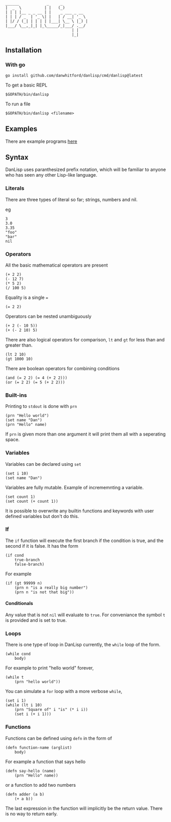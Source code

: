 ```
______            _     _           
|  _  \          | |   (_)          
| | | |__ _ _ __ | |    _ ___ _ __  
| | | / _  | '_ \| |   | / __| '_ \ 
| |/ / (_| | | | | |___| \__ \ |_) |
|___/ \__,_|_| |_\_____/_|___/ .__/ 
                             | |    
                             |_|    
```

## Installation

### With go

`go install github.com/danwhitford/danlisp/cmd/danlisp@latest`

To get a basic REPL

`$GOPATH/bin/danlisp`

To run a file

`$GOPATH/bin/danlisp <filename>`

## Examples

There are example programs [here](https://github.com/danwhitford/danlisp/tree/main/examples)

## Syntax

DanLisp uses paranthesized prefix notation, which will be familiar to anyone who has seen any other Lisp-like language.

### Literals

There are three types of literal so far; strings, numbers and nil.

eg
```
3
3.0
3.35
"foo"
"bar"
nil
```

### Operators

All the basic mathematical operators are present

```
(+ 2 2)
(- 12 7)
(* 5 2)
(/ 100 5)
```

Equality is a single `=`
```
(= 2 2)
```

Operators can be nested unambiguously

```
(+ 2 (- 10 5))
(+ (- 2 10) 5)
```

There are also logical operators for comparison, `lt` and `gt` for less than and greater than.

```
(lt 2 10)
(gt 1000 10)
```

There are boolean operators for combining conditions

```
(and (= 2 2) (= 4 (+ 2 2)))
(or (= 2 2) (= 5 (+ 2 2)))
```
### Built-ins

Printing to `stdout` is done with `prn`

```
(prn "Hello world")
(set name "Dan")
(prn "Hello" name)
```

If `prn` is given more than one argument it will print them all with a seperating space.

### Variables

Variables can be declared using `set` 

```
(set i 10)
(set name "Dan")
```

Variables are fully mutable. Example of incrememnting a variable.

```
(set count 1)
(set count (+ count 1))
```

It is possible to overwrite any builtin functions and keywords with user defined variables but don't do this.
### If

The `if` function will execute the first branch if the condition is true, and the second if it is false.  It has the form

```
(if cond
    true-branch
    false-branch)
```

For example

```
(if (gt 99999 n)
    (prn n "is a really big number")
    (prn n "is not that big"))
```

#### Conditionals

Any value that is not `nil` will evaluate to `true`. For conveniance the symbol `t` is provided and is set to true.

### Loops

There is one type of loop in DanLisp currently, the `while` loop of the form.

```
(while cond
    body)
```

For example to print "hello world" forever,

```
(while t
    (prn "hello world"))
```

You can simulate a `for` loop with a more verbose `while`,

```
(set i 1)
(while (lt i 10)
    (prn "Square of" i "is" (* i i))
    (set i (+ i 1)))
```

### Functions

Functions can be defined using `defn` in the form of 

```
(defn function-name (arglist)
    body)
```

For example a function that says hello

```
(defn say-hello (name)
    (prn "Hello" name))
```

or a function to add two numbers

```
(defn adder (a b)
    (+ a b))
```

The last expression in the function will implicitly be the return value. There is no way to return early.
